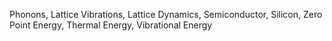 Phonons,
Lattice Vibrations,
Lattice Dynamics,
Semiconductor,
Silicon,
Zero Point Energy,
Thermal Energy,
Vibrational Energy
